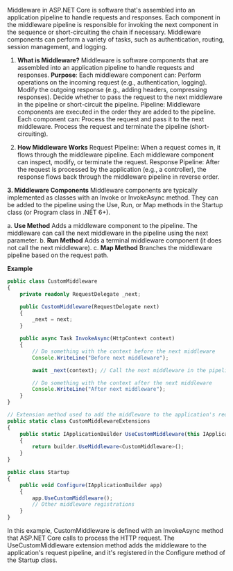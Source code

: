Middleware in ASP.NET Core is software that's assembled into an application pipeline to handle requests and responses. Each component in the middleware pipeline is responsible for invoking the next component in the sequence or short-circuiting the chain if necessary. Middleware components can perform a variety of tasks, such as authentication, routing, session management, and logging.

1. **What is Middleware?** Middleware is software components that are assembled into an application pipeline to handle requests and responses.
**Purpose**: Each middleware component can:
Perform operations on the incoming request (e.g., authentication, logging).
Modify the outgoing response (e.g., adding headers, compressing responses).
Decide whether to pass the request to the next middleware in the pipeline or short-circuit the pipeline.
Pipeline: Middleware components are executed in the order they are added to the pipeline. Each component can:
Process the request and pass it to the next middleware.
Process the request and terminate the pipeline (short-circuiting).

2. **How Middleware Works**
Request Pipeline: When a request comes in, it flows through the middleware pipeline. Each middleware component can inspect, modify, or terminate the request.
Response Pipeline: After the request is processed by the application (e.g., a controller), the response flows back through the middleware pipeline in reverse order.

**3. Middleware Components**
Middleware components are typically implemented as classes with an Invoke or InvokeAsync method. They can be added to the pipeline using the Use, Run, or Map methods in the Startup class (or Program class in .NET 6+).

a. **Use Method**
Adds a middleware component to the pipeline. The middleware can call the next middleware in the pipeline using the next parameter.
b. **Run Method**
Adds a terminal middleware component (it does not call the next middleware).
c. **Map Method**
Branches the middleware pipeline based on the request path.

**Example**
```typescript
public class CustomMiddleware
{
    private readonly RequestDelegate _next;

    public CustomMiddleware(RequestDelegate next)
    {
        _next = next;
    }

    public async Task InvokeAsync(HttpContext context)
    {
        // Do something with the context before the next middleware
        Console.WriteLine("Before next middleware");

        await _next(context); // Call the next middleware in the pipeline

        // Do something with the context after the next middleware
        Console.WriteLine("After next middleware");
    }
}

// Extension method used to add the middleware to the application's request pipeline
public static class CustomMiddlewareExtensions
{
    public static IApplicationBuilder UseCustomMiddleware(this IApplicationBuilder builder)
    {
        return builder.UseMiddleware<CustomMiddleware>();
    }
}

public class Startup
{
    public void Configure(IApplicationBuilder app)
    {
        app.UseCustomMiddleware();
        // Other middleware registrations
    }
}
```

In this example, CustomMiddleware is defined with an InvokeAsync method that ASP.NET Core calls to process the HTTP request. The UseCustomMiddleware extension method adds the middleware to the application's request pipeline, and it's registered in the Configure method of the Startup class.